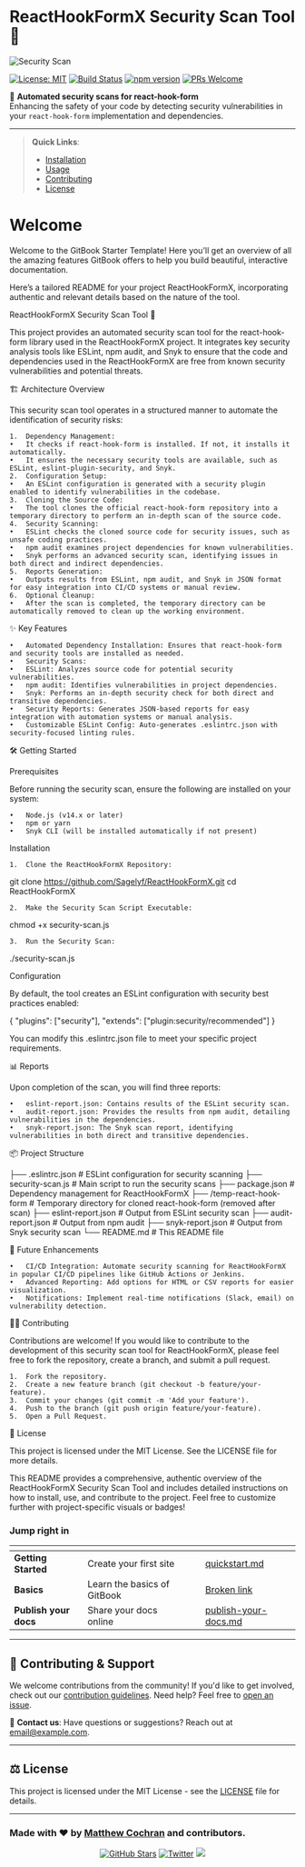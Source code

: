 # ReactHookFormX Security Scan Tool 🚀

![Security Scan](https://your-logo-link-here.com)

[![License: MIT](https://img.shields.io/badge/License-MIT-yellow.svg)](https://opensource.org/licenses/MIT)
[![Build Status](https://img.shields.io/github/actions/workflow/status/Sagelyf/ReactHookFormX/ci.yml?branch=main)](https://github.com/Sagelyf/ReactHookFormX/actions)
[![npm version](https://img.shields.io/npm/v/react-hook-form.svg?style=flat)](https://www.npmjs.com/package/react-hook-form)
[![PRs Welcome](https://img.shields.io/badge/PRs-welcome-brightgreen.svg)](https://github.com/Sagelyf/ReactHookFormX/pulls)

🔐 **Automated security scans for react-hook-form**  
Enhancing the safety of your code by detecting security vulnerabilities in your `react-hook-form` implementation and dependencies.

---

> **Quick Links**:  
> - [Installation](#installation)  
> - [Usage](#usage)  
> - [Contributing](#contributing)  
> - [License](#license)  


# Welcome

Welcome to the GitBook Starter Template! Here you'll get an overview of all the amazing features GitBook offers to help you build beautiful, interactive documentation.

Here’s a tailored README for your project ReactHookFormX, incorporating authentic and relevant details based on the nature of the tool.

ReactHookFormX Security Scan Tool 🚀

This project provides an automated security scan tool for the react-hook-form library used in the ReactHookFormX project. It integrates key security analysis tools like ESLint, npm audit, and Snyk to ensure that the code and dependencies used in the ReactHookFormX are free from known security vulnerabilities and potential threats.

🏗️ Architecture Overview

This security scan tool operates in a structured manner to automate the identification of security risks:

	1.	Dependency Management:
	•	It checks if react-hook-form is installed. If not, it installs it automatically.
	•	It ensures the necessary security tools are available, such as ESLint, eslint-plugin-security, and Snyk.
	2.	Configuration Setup:
	•	An ESLint configuration is generated with a security plugin enabled to identify vulnerabilities in the codebase.
	3.	Cloning the Source Code:
	•	The tool clones the official react-hook-form repository into a temporary directory to perform an in-depth scan of the source code.
	4.	Security Scanning:
	•	ESLint checks the cloned source code for security issues, such as unsafe coding practices.
	•	npm audit examines project dependencies for known vulnerabilities.
	•	Snyk performs an advanced security scan, identifying issues in both direct and indirect dependencies.
	5.	Reports Generation:
	•	Outputs results from ESLint, npm audit, and Snyk in JSON format for easy integration into CI/CD systems or manual review.
	6.	Optional Cleanup:
	•	After the scan is completed, the temporary directory can be automatically removed to clean up the working environment.

✨ Key Features

	•	Automated Dependency Installation: Ensures that react-hook-form and security tools are installed as needed.
	•	Security Scans:
	•	ESLint: Analyzes source code for potential security vulnerabilities.
	•	npm audit: Identifies vulnerabilities in project dependencies.
	•	Snyk: Performs an in-depth security check for both direct and transitive dependencies.
	•	Security Reports: Generates JSON-based reports for easy integration with automation systems or manual analysis.
	•	Customizable ESLint Config: Auto-generates .eslintrc.json with security-focused linting rules.

🛠️ Getting Started

Prerequisites

Before running the security scan, ensure the following are installed on your system:

	•	Node.js (v14.x or later)
	•	npm or yarn
	•	Snyk CLI (will be installed automatically if not present)

Installation

	1.	Clone the ReactHookFormX Repository:

git clone https://github.com/Sagelyf/ReactHookFormX.git
cd ReactHookFormX


	2.	Make the Security Scan Script Executable:

chmod +x security-scan.js


	3.	Run the Security Scan:

./security-scan.js



Configuration

By default, the tool creates an ESLint configuration with security best practices enabled:

{
  "plugins": ["security"],
  "extends": ["plugin:security/recommended"]
}

You can modify this .eslintrc.json file to meet your specific project requirements.

📊 Reports

Upon completion of the scan, you will find three reports:

	•	eslint-report.json: Contains results of the ESLint security scan.
	•	audit-report.json: Provides the results from npm audit, detailing vulnerabilities in the dependencies.
	•	snyk-report.json: The Snyk scan report, identifying vulnerabilities in both direct and transitive dependencies.

📦 Project Structure

├── .eslintrc.json           # ESLint configuration for security scanning
├── security-scan.js         # Main script to run the security scans
├── package.json             # Dependency management for ReactHookFormX
├── /temp-react-hook-form    # Temporary directory for cloned react-hook-form (removed after scan)
├── eslint-report.json       # Output from ESLint security scan
├── audit-report.json        # Output from npm audit
├── snyk-report.json         # Output from Snyk security scan
└── README.md                # This README file

🚀 Future Enhancements

	•	CI/CD Integration: Automate security scanning for ReactHookFormX in popular CI/CD pipelines like GitHub Actions or Jenkins.
	•	Advanced Reporting: Add options for HTML or CSV reports for easier visualization.
	•	Notifications: Implement real-time notifications (Slack, email) on vulnerability detection.

🧑‍💻 Contributing

Contributions are welcome! If you would like to contribute to the development of this security scan tool for ReactHookFormX, please feel free to fork the repository, create a branch, and submit a pull request.

	1.	Fork the repository.
	2.	Create a new feature branch (git checkout -b feature/your-feature).
	3.	Commit your changes (git commit -m 'Add your feature').
	4.	Push to the branch (git push origin feature/your-feature).
	5.	Open a Pull Request.

📄 License

This project is licensed under the MIT License. See the LICENSE file for more details.

This README provides a comprehensive, authentic overview of the ReactHookFormX Security Scan Tool and includes detailed instructions on how to install, use, and contribute to the project. Feel free to customize further with project-specific visuals or badges!

### Jump right in

<table data-view="cards"><thead><tr><th></th><th></th><th data-hidden data-card-cover data-type="files"></th><th data-hidden></th><th data-hidden data-card-target data-type="content-ref"></th></tr></thead><tbody><tr><td><strong>Getting Started</strong></td><td>Create your first site</td><td></td><td></td><td><a href="getting-started/quickstart.md">quickstart.md</a></td></tr><tr><td><strong>Basics</strong></td><td>Learn the basics of GitBook</td><td></td><td></td><td><a href="broken-reference">Broken link</a></td></tr><tr><td><strong>Publish your docs</strong></td><td>Share your docs online</td><td></td><td></td><td><a href="getting-started/publish-your-docs.md">publish-your-docs.md</a></td></tr></tbody></table>

---

## 🙌 Contributing & Support

We welcome contributions from the community! If you'd like to get involved, check out our [contribution guidelines](#contributing). Need help? Feel free to [open an issue](https://github.com/Sagelyf/ReactHookFormX/issues).

📧 **Contact us**: Have questions or suggestions? Reach out at [email@example.com](mailto:email@example.com).

---

## ⚖️ License

This project is licensed under the MIT License - see the [LICENSE](LICENSE) file for details.

---

### Made with ❤️ by [Matthew Cochran](https://github.com/Sagelyf) and contributors.

<p align="center">
  <a href="https://github.com/Sagelyf/ReactHookFormX"><img src="https://img.shields.io/github/stars/Sagelyf/ReactHookFormX?style=social" alt="GitHub Stars"></a>
  <a href="https://twitter.com/yourhandle"><img src="https://img.shields.io/twitter/follow/yourhandle?style=social" alt="Twitter"></a>
  <a href="https://linkedin.com/in/yourprofile"><img src="https://img.shields.io/badge/LinkedIn-Connect-blue?style=social&logo=linkedin"></a>
</p>

